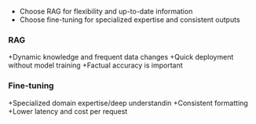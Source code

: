 -   Choose RAG for flexibility and up-to-date information
-   Choose fine-tuning for specialized expertise and consistent outputs

### RAG

+Dynamic knowledge and frequent data changes
+Quick deployment without model training
+Factual accuracy is important

### Fine-tuning

+Specialized domain expertise/deep understandin
+Consistent formatting
+Lower latency and cost per request
